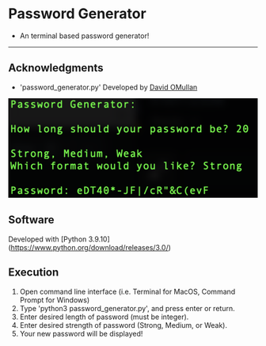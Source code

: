 # Password Generator
- An terminal based password generator!

---

## Acknowledgments
- 'password_generator.py' Developed by [David OMullan](https://github.com/davidomullan)

![Image](Example_Execution.png "Example Execution")


## Software
Developed with [Python 3.9.10] (https://www.python.org/download/releases/3.0/)


## Execution
1. Open command line interface (i.e. Terminal for MacOS, Command Prompt for Windows)
3. Type 'python3 password_generator.py', and press enter or return.
4. Enter desired length of password (must be integer).
5. Enter desired strength of password (Strong, Medium, or Weak).
6. Your new password will be displayed!
